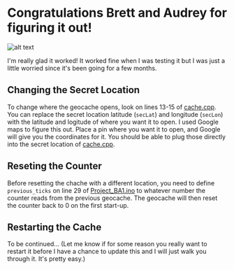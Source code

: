 # Congratulations Brett and Audrey for figuring it out!

![alt text](../master/Misc./Open.jpg "You did it!!!")


I'm really glad it worked! It worked fine when I was testing it but I was just a little worried since it's been going for a few months.

## Changing the Secret Location

To change where the geocache opens, look on lines 13-15 of [cache.cpp](../master/cache.cpp). You can replace the secret location latitude (`secLat`) and longitude (`secLon`) with the latitude and logitude of where you want it to open. I used Google maps to figure this out. Place a pin where you want it to open, and Google will give you the coordinates for it. You should be able to plug those directly into the secret location of [cache.cpp](../master/cache.cpp).


## Reseting the Counter
Before resetting the chache with a different location, you need to define `previous_ticks` on line 29 of [Project_BA1.ino](../master/Project_BA.ino) to whatever number the counter reads from the previous geocache. The geocache will then reset the counter back to 0 on the first start-up.

## Restarting the Cache
To be continued... (Let me know if for some reason you really want to restart it before I have a chance to update this and I will just walk you through it. It's pretty easy.)
